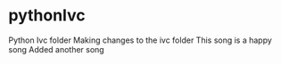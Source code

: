 # pythonIvc
Python Ivc folder
Making changes to the ivc folder
This song is a happy song
Added another song
